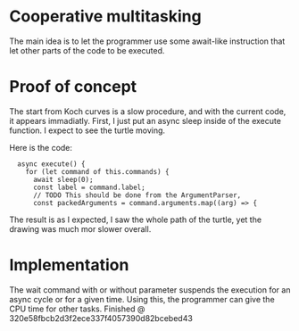 # Cooperative multitasking

The main idea is to let the programmer use some await-like instruction that let other parts of the code to be executed.


# Proof of concept

The start from Koch curves is a slow procedure, and with the current code, it appears immadiatly.
First, I just put an async sleep inside of the execute function. I expect to see the turtle moving.

Here is the code:

```
  async execute() {
    for (let command of this.commands) {
      await sleep(0);
      const label = command.label;
      // TODO This should be done from the ArgumentParser,
      const packedArguments = command.arguments.map((arg) => {
```

The result is as I expected, I saw the whole path of the turtle, yet the drawing was much mor slower overall.

# Implementation

The wait command with or without parameter suspends the execution for an async cycle or for a given time. Using this, the programmer can give the CPU time for other tasks.
Finished @ 320e58fbcb2d3f2ece337f4057390d82bcebed43